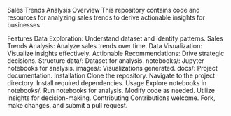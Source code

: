 Sales Trends Analysis
Overview
This repository contains code and resources for analyzing sales trends to derive actionable insights for businesses.

Features
Data Exploration: Understand dataset and identify patterns.
Sales Trends Analysis: Analyze sales trends over time.
Data Visualization: Visualize insights effectively.
Actionable Recommendations: Drive strategic decisions.
Structure
data/: Dataset for analysis.
notebooks/: Jupyter notebooks for analysis.
images/: Visualizations generated.
docs/: Project documentation.
Installation
Clone the repository.
Navigate to the project directory.
Install required dependencies.
Usage
Explore notebooks in notebooks/.
Run notebooks for analysis.
Modify code as needed.
Utilize insights for decision-making.
Contributing
Contributions welcome. Fork, make changes, and submit a pull request.
